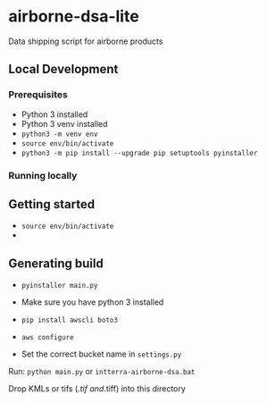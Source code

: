 # airborne-dsa-lite

Data shipping script for airborne products

## Local Development

### Prerequisites

- Python 3 installed
- Python 3 venv installed
- `python3 -m venv env`
- `source env/bin/activate`
- `python3 -m pip install --upgrade pip setuptools pyinstaller`

### Running locally

## Getting started

- `source env/bin/activate`
-

## Generating build

- `pyinstaller main.py`

- Make sure you have python 3 installed

- `pip install awscli boto3`
- `aws configure`
- Set the correct bucket name in `settings.py`

Run: `python main.py` or `intterra-airborne-dsa.bat`

Drop KMLs or tifs (*.tif and*.tiff) into this directory
